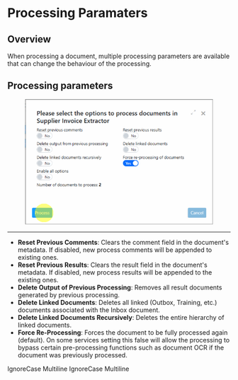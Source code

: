 # Processing Paramaters

## Overview

When processing a document, multiple processing parameters are available that can change the behaviour of the processing.

## Processing parameters

<div align="left"><figure><img src="../../assets/image%20%2879%29.png" alt=""><figcaption></figcaption></figure></div>

***

* **Reset Previous Comments**: Clears the comment field in the document's metadata. If disabled, new process comments will be appended to existing ones.
* **Reset Previous Results**: Clears the result field in the document's metadata. If disabled, new process results will be appended to the existing ones.
* **Delete Output of Previous Processing**: Removes all result documents generated by previous processing.
* **Delete Linked Documents**: Deletes all linked (Outbox, Training, etc.) documents associated with the Inbox document.
* **Delete Linked Documents Recursively**: Deletes the entire hierarchy of linked documents.
* **Force Re-Processing**: Forces the document to be fully processed again (default). On some services setting this false will allow the processing to bypass certain pre-processing functions such as document OCR if the document was previously processed.

 IgnoreCase Multiline IgnoreCase Multiline
